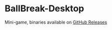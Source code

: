 # BallBreak-Desktop
Mini-game, binaries available on [GitHub Releases](https://github.com/schorschii/BallBreak-Desktop/releases)
